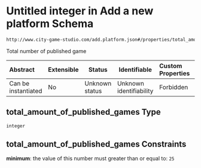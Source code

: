 # Untitled integer in Add a new platform Schema

```txt
http://www.city-game-studio.com/add.platform.json#/properties/total_amount_of_published_games
```

Total number of published game


| Abstract            | Extensible | Status         | Identifiable            | Custom Properties | Additional Properties | Access Restrictions | Defined In                                                                           |
| :------------------ | ---------- | -------------- | ----------------------- | :---------------- | --------------------- | ------------------- | ------------------------------------------------------------------------------------ |
| Can be instantiated | No         | Unknown status | Unknown identifiability | Forbidden         | Allowed               | none                | [add-platform.schema.json\*](../out/add-platform.schema.json "open original schema") |

## total_amount_of_published_games Type

`integer`

## total_amount_of_published_games Constraints

**minimum**: the value of this number must greater than or equal to: `25`
